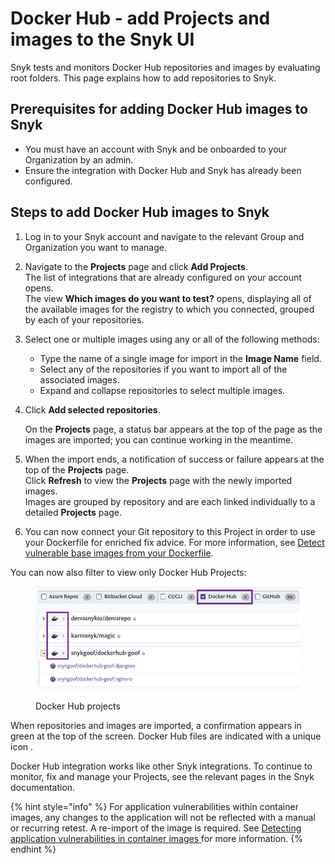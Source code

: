 # Docker Hub - add Projects and images to the Snyk UI

Snyk tests and monitors Docker Hub repositories and images by evaluating root folders. This page explains how to add repositories to Snyk.

## **Prerequisites for adding Docker Hub images to Snyk**

* You must have an account with Snyk and be onboarded to your Organization by an admin.
* Ensure the integration with Docker Hub and Snyk has already been configured.

## **Steps to add Docker Hub images to Snyk**

1. Log in to your Snyk account and navigate to the relevant Group and Organization you want to manage.
2. Navigate to the **Projects** page and click **Add Projects**.\
   The list of integrations that are already configured on your account opens.\
   The view **Which images do you want to test?** opens, displaying all of the available images for the registry to which you connected, grouped by each of your repositories.
3. Select one or multiple images using any or all of the following methods:
   * Type the name of a single image for import in the **Image Name** field.
   * Select any of the repositories if you want to import all of the associated images.
   * Expand and collapse repositories to select multiple images.
4.  Click **Add selected repositories**.

    On the **Projects** page, a status bar appears at the top of the page as the images are imported; you can continue working in the meantime.
5. When the import ends, a notification of success or failure appears at the top of the **Projects** page.\
   Click **Refresh** to view the **Projects** page with the newly imported images.\
   Images are grouped by repository and are each linked individually to a detailed **Projects** page.
6. You can now connect your Git repository to this Project in order to use your Dockerfile for enriched fix advice. For more information, see [Detect vulnerable base images from your Dockerfile](../../../scan-using-snyk/snyk-container/scan-your-dockerfile/detect-vulnerable-base-images-from-your-dockerfile.md).

You can now also filter to view only Docker Hub Projects:

<figure><img src="../../../.gitbook/assets/uuid-ce306bb8-1d6d-c895-bdb5-3a7cd551977b-en (1) (1) (1) (1) (1) (1) (1) (1) (8) (7).png" alt="Docker Hub projects"><figcaption><p>Docker Hub projects</p></figcaption></figure>

When repositories and images are imported, a confirmation appears in green at the top of the screen. Docker Hub files are indicated with a unique icon .

Docker Hub integration works like other Snyk integrations. To continue to monitor, fix and manage your Projects, see the relevant pages in the Snyk documentation.

{% hint style="info" %}
For application vulnerabilities within container images, any changes to the application will not be reflected with a manual or recurring retest. A re-import of the image is required. See [Detecting application vulnerabilities in container images ](../../../scan-using-snyk/snyk-container/use-snyk-container-from-the-web-ui/detect-application-vulnerabilities-in-container-images.md)for more information.
{% endhint %}
